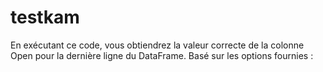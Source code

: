 # testkam
En exécutant ce code, vous obtiendrez la valeur correcte de la colonne Open pour la dernière ligne du DataFrame. Basé sur les options fournies :
